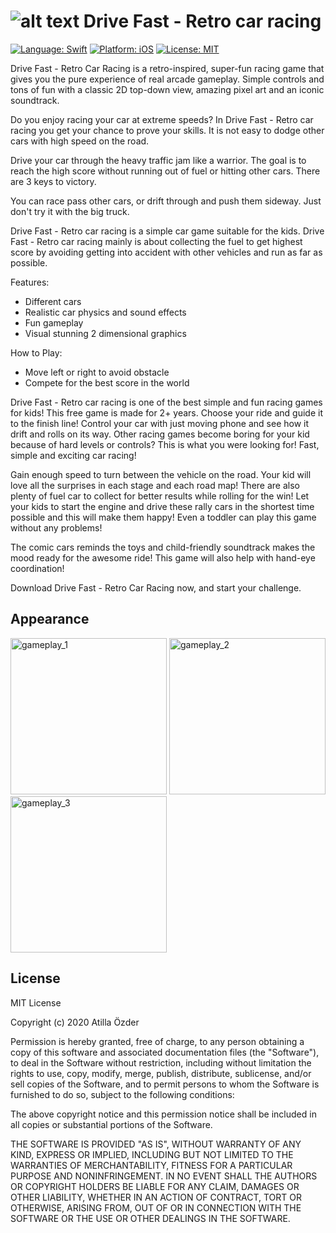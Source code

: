 # ![alt text][logo] Drive Fast - Retro car racing
[logo]: https://github.com/atillaozder/retro-ios/blob/master/src/Resources/Assets.xcassets/AppIcon.appiconset/Icon-29.png "Drive Fast - Retro car racing"

[![Language: Swift](https://img.shields.io/badge/language-Swift-orange.svg)](https://developer.apple.com/swift/) [![Platform: iOS](https://img.shields.io/badge/platform-iOS-000000.svg)](https://cocoapods.org/) [![License: MIT](https://img.shields.io/badge/License-MIT-green.svg)](https://opensource.org/licenses/MIT)


Drive Fast - Retro Car Racing is a retro-inspired, super-fun racing game that gives you the pure experience of real arcade gameplay. Simple controls and tons of fun with a classic 2D top-down view, amazing pixel art and an iconic soundtrack.

Do you enjoy racing your car at extreme speeds? In Drive Fast - Retro car racing you get your chance to prove your skills. It is not easy to dodge other cars with high speed on the road.

Drive your car through the heavy traffic jam like a warrior. The goal is to reach the high score without running out of fuel or hitting other cars. There are 3 keys to victory.

You can race pass other cars, or drift through and push them sideway. Just don't try it with the big truck. 

Drive Fast - Retro car racing is a simple car game suitable for the kids. Drive Fast - Retro car racing mainly is about collecting the fuel to get highest score by avoiding getting into accident with other vehicles and run as far as possible.

Features:
- Different cars
- Realistic car physics and sound effects
- Fun gameplay
- Visual stunning 2 dimensional graphics

How to Play:
- Move left or right to avoid obstacle 
- Compete for the best score in the world

Drive Fast - Retro car racing is one of the best simple and fun racing games for kids! This free game is made for 2+ years. Choose your ride and guide it to the finish line! Control your car with just moving phone and see how it drift and rolls on its way. Other racing games become boring for your kid because of hard levels or controls? This is what you were looking for! Fast, simple and exciting car racing!

Gain enough speed to turn between the vehicle on the road. Your kid will love all the surprises in each stage and each road map! There are also plenty of fuel car to collect for better results while rolling for the win! Let your kids to start the engine and drive these rally cars in the shortest time possible and this will make them happy! Even a toddler can play this game without any problems!

The comic cars reminds the toys and child-friendly soundtrack makes the mood ready for the awesome ride! This game will also help with hand-eye coordination!

Download Drive Fast - Retro Car Racing now, and start your challenge.

## Appearance

<p>
  <img src="https://github.com/atillaozder/retro-ios/blob/master/resources/screenshots/ipx/ipx1.png" alt="gameplay_1" width="250">
  <img src="https://github.com/atillaozder/retro-ios/blob/master/resources/screenshots/ipx/ipx3.png" alt="gameplay_2" width="250">
  <img src="https://github.com/atillaozder/retro-ios/blob/master/resources/screenshots/ipx/ipx5.png" alt="gameplay_3" width="250">
</p>

## License

MIT License

Copyright (c) 2020 Atilla Özder

Permission is hereby granted, free of charge, to any person obtaining a copy
of this software and associated documentation files (the "Software"), to deal
in the Software without restriction, including without limitation the rights
to use, copy, modify, merge, publish, distribute, sublicense, and/or sell
copies of the Software, and to permit persons to whom the Software is
furnished to do so, subject to the following conditions:

The above copyright notice and this permission notice shall be included in all
copies or substantial portions of the Software.

THE SOFTWARE IS PROVIDED "AS IS", WITHOUT WARRANTY OF ANY KIND, EXPRESS OR
IMPLIED, INCLUDING BUT NOT LIMITED TO THE WARRANTIES OF MERCHANTABILITY,
FITNESS FOR A PARTICULAR PURPOSE AND NONINFRINGEMENT. IN NO EVENT SHALL THE
AUTHORS OR COPYRIGHT HOLDERS BE LIABLE FOR ANY CLAIM, DAMAGES OR OTHER
LIABILITY, WHETHER IN AN ACTION OF CONTRACT, TORT OR OTHERWISE, ARISING FROM,
OUT OF OR IN CONNECTION WITH THE SOFTWARE OR THE USE OR OTHER DEALINGS IN THE
SOFTWARE.
